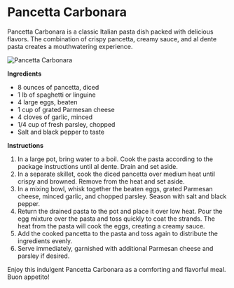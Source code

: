 # Pancetta Carbonara

Pancetta Carbonara is a classic Italian pasta dish packed with delicious flavors. The combination of crispy pancetta, creamy sauce, and al dente pasta creates a mouthwatering experience. 

![Pancetta Carbonara](https://source.unsplash.com/random/?pancettaCarbonara)

**Ingredients**
- 8 ounces of pancetta, diced
- 1 lb of spaghetti or linguine
- 4 large eggs, beaten
- 1 cup of grated Parmesan cheese
- 4 cloves of garlic, minced
- 1/4 cup of fresh parsley, chopped
- Salt and black pepper to taste

**Instructions**
1. In a large pot, bring water to a boil. Cook the pasta according to the package instructions until al dente. Drain and set aside.
2. In a separate skillet, cook the diced pancetta over medium heat until crispy and browned. Remove from the heat and set aside.
3. In a mixing bowl, whisk together the beaten eggs, grated Parmesan cheese, minced garlic, and chopped parsley. Season with salt and black pepper.
4. Return the drained pasta to the pot and place it over low heat. Pour the egg mixture over the pasta and toss quickly to coat the strands. The heat from the pasta will cook the eggs, creating a creamy sauce.
5. Add the cooked pancetta to the pasta and toss again to distribute the ingredients evenly.
6. Serve immediately, garnished with additional Parmesan cheese and parsley if desired.

Enjoy this indulgent Pancetta Carbonara as a comforting and flavorful meal. Buon appetito!